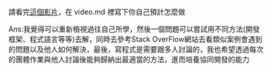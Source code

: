 請看完[這個影片](https://www.youtube.com/watch?v=DgbSc6Ys710)，在 video.md 裡寫下你自己預計怎麼做

Ans:我覺得可以重新檢視過往自己所學，然後一個問題可以嘗試用不同方法(開發框架、程式語言等等)去解，同時去參考Stack OverFlow網站去看類似案例會遇到的問題以及他人如何解決，最後，寫程式是需要跟多人討論的，我也希望透過每次的團體作業與他人討論後能夠歸納出最適當的方法，進而培養協同開發的能力